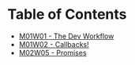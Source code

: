 # Table of Contents

* [M01W01 - The Dev Workflow](/m01w01-2)
* [M01W02 - Callbacks!](/m01w02-2)
* [M02W05 - Promises](/m02w05-2)
